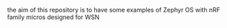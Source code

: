 the aim of this repository is to have some examples of Zephyr OS with nRF family micros designed for WSN
